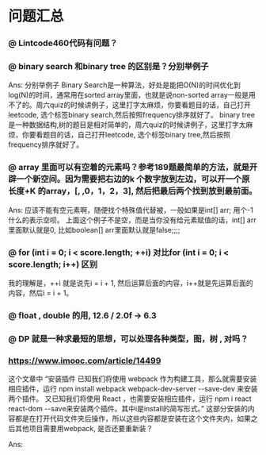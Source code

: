 # 问题汇总

### @ Lintcode460代码有问题？


### @ binary search 和binary tree 的区别是？分别举例子

Ans: 分别举例子 Binary Search是一种算法，好处是能把O(N)的时间优化到log(N)的时间，通常用在sorted array里面，也就是说non-sorted array一般是用不了的。周六quiz的时候讲例子，这里打字太麻烦，你要看题目的话，自己打开leetcode, 选个标签binary search,然后按照frequency排序就好了。 binary tree是一种数据结构,树的题目是相对简单的，周六quiz的时候讲例子，这里打字太麻烦，你要看题目的话，自己打开leetcode, 选个标签binary tree,然后按照frequency排序就好了。



### @ array 里面可以有空着的元素吗？参考189题最简单的方法，就是开辟一个新空间。因为需要把右边的k 个数字放到左边，可以开一个原长度+K 的array，[, ,0，1，2，3], 然后把最后两个找到放到最前面。

Ans: 应该不能有空元素啊，随便找个特殊值代替被，一般如果是int[] arr; 用个-1什么的表示空呗。 上面这个例子不是空，而是当你没有给元素赋值的话，int[] arr里面默认就是0, 比如boolean[] arr里面默认就是false;;;;

### @ for (int i = 0; i < score.length; ++i)  对比for (int i = 0; i < score.length; i++) 区别
我的理解是，++i 就是说先i = i + 1, 然后运算后面的内容，i++就是先运算后面的内容，然后i = i + 1。

### @ float , double 的用, 12.6 / 2.0f -> 6.3

### @ DP 就是一种求最短的思想，可以处理各种类型，图，树 , 对吗？


###  https://www.imooc.com/article/14499
这个文章中 “安装插件
已知我们将使用 webpack 作为构建工具，那么就需要安装相应插件，运行 npm install webpack webpack-dev-server --save-dev 来安装两个插件。
又已知我们将使用 React ，也需要安装相应插件，运行 npm i react react-dom --save来安装两个插件。其中i是install的简写形式。” 这部分安装的内容都是在打开代码文件夹后操作，所以这些内容都是安装在这个文件夹内，如果之后其他项目需要用webpack, 是否还要重新装？

Ans:
